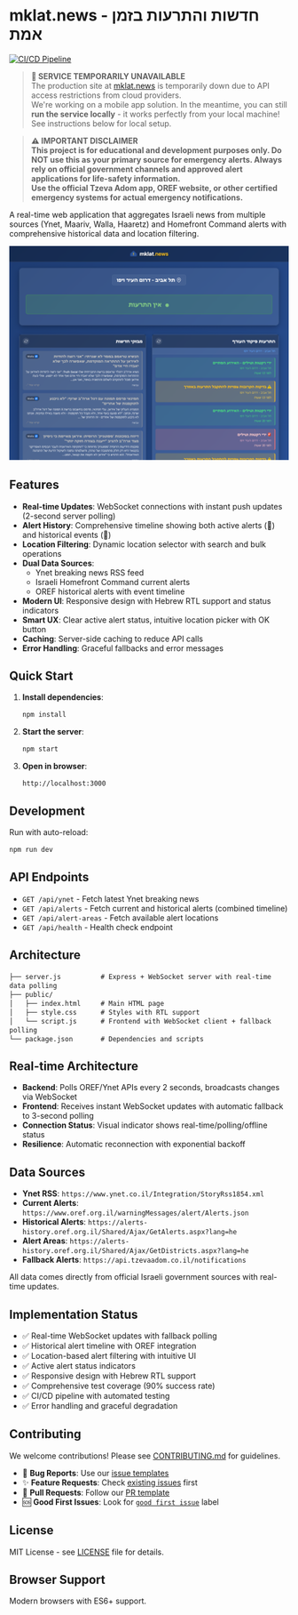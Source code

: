 # mklat.news - חדשות והתרעות בזמן אמת

[![CI/CD Pipeline](https://github.com/barlevalon/mklat.news/actions/workflows/ci.yml/badge.svg)](https://github.com/barlevalon/mklat.news/actions/workflows/ci.yml)

> **🚧 SERVICE TEMPORARILY UNAVAILABLE**  
> The production site at [mklat.news](https://mklat.news) is temporarily down due to API access restrictions from cloud providers.  
> We're working on a mobile app solution. In the meantime, you can still **run the service locally** - it works perfectly from your local machine!  
> See instructions below for local setup.

> **⚠️ IMPORTANT DISCLAIMER**  
> **This project is for educational and development purposes only. Do NOT use this as your primary source for emergency alerts. Always rely on official government channels and approved alert applications for life-safety information.**  
> **Use the official Tzeva Adom app, OREF website, or other certified emergency systems for actual emergency notifications.**

A real-time web application that aggregates Israeli news from multiple sources (Ynet, Maariv, Walla, Haaretz) and Homefront Command alerts with comprehensive historical data and location filtering.

![mklat.news Screenshot](mklat-news-screenshot.png)

## Features

- **Real-time Updates**: WebSocket connections with instant push updates (2-second server polling)
- **Alert History**: Comprehensive timeline showing both active alerts (🚨) and historical events (📍)
- **Location Filtering**: Dynamic location selector with search and bulk operations
- **Dual Data Sources**:
  - Ynet breaking news RSS feed
  - Israeli Homefront Command current alerts
  - OREF historical alerts with event timeline
- **Modern UI**: Responsive design with Hebrew RTL support and status indicators
- **Smart UX**: Clear active alert status, intuitive location picker with OK button
- **Caching**: Server-side caching to reduce API calls
- **Error Handling**: Graceful fallbacks and error messages

## Quick Start

1. **Install dependencies**:
   ```bash
   npm install
   ```

2. **Start the server**:
   ```bash
   npm start
   ```

3. **Open in browser**:
   ```
   http://localhost:3000
   ```

## Development

Run with auto-reload:
```bash
npm run dev
```

## API Endpoints

- `GET /api/ynet` - Fetch latest Ynet breaking news
- `GET /api/alerts` - Fetch current and historical alerts (combined timeline)
- `GET /api/alert-areas` - Fetch available alert locations
- `GET /api/health` - Health check endpoint

## Architecture

```
├── server.js          # Express + WebSocket server with real-time data polling
├── public/
│   ├── index.html     # Main HTML page
│   ├── style.css      # Styles with RTL support
│   └── script.js      # Frontend with WebSocket client + fallback polling
└── package.json       # Dependencies and scripts
```

## Real-time Architecture

- **Backend**: Polls OREF/Ynet APIs every 2 seconds, broadcasts changes via WebSocket
- **Frontend**: Receives instant WebSocket updates with automatic fallback to 3-second polling
- **Connection Status**: Visual indicator shows real-time/polling/offline status
- **Resilience**: Automatic reconnection with exponential backoff

## Data Sources

- **Ynet RSS**: `https://www.ynet.co.il/Integration/StoryRss1854.xml`
- **Current Alerts**: `https://www.oref.org.il/warningMessages/alert/Alerts.json`
- **Historical Alerts**: `https://alerts-history.oref.org.il/Shared/Ajax/GetAlerts.aspx?lang=he`
- **Alert Areas**: `https://alerts-history.oref.org.il/Shared/Ajax/GetDistricts.aspx?lang=he`
- **Fallback Alerts**: `https://api.tzevaadom.co.il/notifications`

All data comes directly from official Israeli government sources with real-time updates.

## Implementation Status

- ✅ Real-time WebSocket updates with fallback polling
- ✅ Historical alert timeline with OREF integration
- ✅ Location-based alert filtering with intuitive UI
- ✅ Active alert status indicators
- ✅ Responsive design with Hebrew RTL support
- ✅ Comprehensive test coverage (90% success rate)
- ✅ CI/CD pipeline with automated testing
- ✅ Error handling and graceful degradation

## Contributing

We welcome contributions! Please see [CONTRIBUTING.md](CONTRIBUTING.md) for guidelines.

- 🐛 **Bug Reports**: Use our [issue templates](.github/ISSUE_TEMPLATE/)
- ✨ **Feature Requests**: Check [existing issues](https://github.com/barlevalon/mklat.news/issues) first
- 🤝 **Pull Requests**: Follow our [PR template](.github/pull_request_template.md)
- 🆘 **Good First Issues**: Look for [`good first issue`](https://github.com/barlevalon/mklat.news/labels/good%20first%20issue) label

## License

MIT License - see [LICENSE](LICENSE) file for details.

## Browser Support

Modern browsers with ES6+ support.
